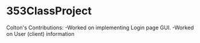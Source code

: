 # 353ClassProject
Colton's Contributions:
-Worked on implementing Login page GUI.
-Worked on User (client) information
